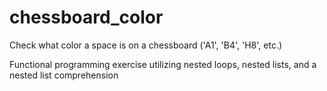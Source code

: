 # chessboard_color
Check what color a space is on a chessboard ('A1', 'B4', 'H8', etc.)

Functional programming exercise utilizing nested loops, nested lists, and a nested list comprehension
